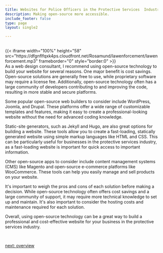 ```yaml
---
title: Websites for Police Officers in the Protective Services  Industry
description: Making open-source more accessible.
include_footer: false
type: page
layout: single2

---
```


<br>
{{< iframe width="100%" height="58" src="https://dfgnflfqxk4ps.cloudfront.net/Rosamund/lawenforcement/lawenforcement.mp3" frameborder="0" style="border:0" >}}<br>
As a web design consultant, I recommend using open-source technology to build your website for several reasons. One major benefit is cost savings. Open-source solutions are generally free to use, while proprietary software may require a license fee. Additionally, open-source technology often has a large community of developers contributing to and improving the code, resulting in more stable and secure platforms.

Some popular open-source web builders to consider include WordPress, Joomla, and Drupal. These platforms offer a wide range of customizable templates and features, making it easy to create a professional-looking website without the need for advanced coding knowledge.

Static-site generators, such as Jekyll and Hugo, are also great options for building a website. These tools allow you to create a fast-loading, statically generated website using simple markup languages like HTML and CSS. This can be particularly useful for businesses in the protective services industry, as a fast-loading website is important for quick access to important information.

Other open-source apps to consider include content management systems (CMS) like Magento and open-source e-commerce platforms like WooCommerce. These tools can help you easily manage and sell products on your website.

It's important to weigh the pros and cons of each solution before making a decision. While open-source technology often offers cost savings and a large community of support, it may require more technical knowledge to set up and maintain. It's also important to consider the hosting costs and maintenance required for each solution.

Overall, using open-source technology can be a great way to build a professional and cost-effective website for your business in the protective services industry.

<br>

<a href="https://workdojos.com/lawenforcement/overview">next: overview</a>
<br>
</p>

